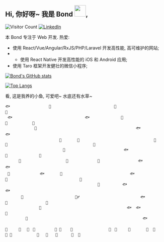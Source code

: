 ## Hi, 你好呀~ 我是 Bond <img src="https://user-images.githubusercontent.com/17363579/130145130-e5496302-0a6a-464f-ab10-cad7018b5791.gif" width="36">, 

![Visitor Count](https://komarev.com/ghpvc/?username=shrekuu)
[![LinkedIn](https://img.shields.io/badge/LinkedIn-in-blue)](https://www.linkedin.com/in/shrekuu/)

本 Bond 专注于 Web 开发. 热爱:

- 使用 React/Vue/Angular/RxJS/PHP/Laravel 开发高性能, 高可维护的网站;
- - 使用 React Native 开发高性能的 iOS 和 Android 应用;
- 使用 Taro 框架开发健壮的微信小程序;


[![Bond's GitHub stats](https://github-readme-stats.vercel.app/api?username=shrekuu&show_icons=true)](https://github.com/shrekuu/resume)

[![Top Langs](https://github-readme-stats.vercel.app/api/top-langs/?username=shrekuu)](https://github.com/shrekuu/resume)


看, 这是我养的小鱼, 可爱吧~ 水底还有水草~

```
🐟　　　　　　　  　  🐙                            🐬                          🐬
 🐟　　　　　　　　                   🐟              🐬                              🐡           🐬                         
             🐡                                            🐟                                        🐟
                        🐠       🐠                                 🐠        🐙                                      🐡
　　　　　　　　　　         🐠                          🐟                             🐠              🐡
　　　 🐠　　　　　　          🐠             🐙                 🐟                               🐟
 🐡　　　　　　　　🐟       🐠                              🐟                 🐙                                🐠
                                         🐙          🐟                                                                🐟
       🐋                       🧜‍♂️                           🐟                🐠                 🦈
               🐋                                      🐟  🐟                                                       🐙  
         🐋                                                   🐟
 
🌾　　　🌱　 🦀　🌾　       🌱 🐚    🌱                🌾　🐚     🌱       🌱  🌿   🌾 🦪           🌿   🌱　　🌾      🌱  🌱  
```
